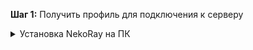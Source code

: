 **Шаг 1:** Получить профиль для подключения к серверу

<details>
  <summary>Установка NekoRay на ПК</summary>
  Скачать программу с оффициального репозитория - [Nekoray на ПК](https://github.com/MatsuriDayo/nekoray/releases/download/3.26/nekoray-3.26-2023-12-09-windows64.zip)
 

</details>
